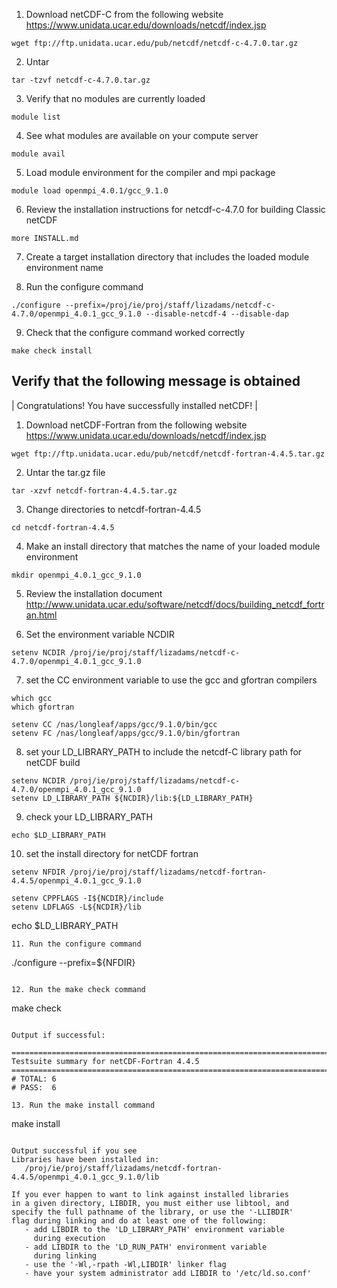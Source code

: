 1. Download netCDF-C from the following website https://www.unidata.ucar.edu/downloads/netcdf/index.jsp

```
wget ftp://ftp.unidata.ucar.edu/pub/netcdf/netcdf-c-4.7.0.tar.gz
```

2. Untar

```
tar -tzvf netcdf-c-4.7.0.tar.gz
```

3. Verify that no modules are currently loaded

```
module list
```

4. See what modules are available on your compute server

```
module avail
```

5. Load module environment for the compiler and mpi package

```
module load openmpi_4.0.1/gcc_9.1.0
```

6. Review the installation instructions for netcdf-c-4.7.0 for building Classic netCDF

```
more INSTALL.md
```

7. Create a target installation directory that includes the loaded module environment name

8. Run the configure command

```
./configure --prefix=/proj/ie/proj/staff/lizadams/netcdf-c-4.7.0/openmpi_4.0.1_gcc_9.1.0 --disable-netcdf-4 --disable-dap
```

9. Check that the configure command worked correctly

```
make check install
```

## Verify that the following message is obtained

| Congratulations! You have successfully installed netCDF!    |

1. Download netCDF-Fortran from the following website https://www.unidata.ucar.edu/downloads/netcdf/index.jsp
```
wget ftp://ftp.unidata.ucar.edu/pub/netcdf/netcdf-fortran-4.4.5.tar.gz 
```
2. Untar the tar.gz file
```
tar -xzvf netcdf-fortran-4.4.5.tar.gz
```
3. Change directories to netcdf-fortran-4.4.5
```
cd netcdf-fortran-4.4.5
```
4. Make an install directory that matches the name of your loaded module environment
```
mkdir openmpi_4.0.1_gcc_9.1.0
```
5. Review the installation document http://www.unidata.ucar.edu/software/netcdf/docs/building_netcdf_fortran.html

6. Set the environment variable NCDIR
```
setenv NCDIR /proj/ie/proj/staff/lizadams/netcdf-c-4.7.0/openmpi_4.0.1_gcc_9.1.0
```
7. set the CC environment variable to use the gcc and gfortran compilers
```
which gcc
which gfortran

setenv CC /nas/longleaf/apps/gcc/9.1.0/bin/gcc
setenv FC /nas/longleaf/apps/gcc/9.1.0/bin/gfortran
```
8. set your LD_LIBRARY_PATH to include the netcdf-C library path for netCDF build
```
setenv NCDIR /proj/ie/proj/staff/lizadams/netcdf-c-4.7.0/openmpi_4.0.1_gcc_9.1.0
setenv LD_LIBRARY_PATH ${NCDIR}/lib:${LD_LIBRARY_PATH}
```
9. check your LD_LIBRARY_PATH
```
echo $LD_LIBRARY_PATH
```
10. set the install directory for netCDF fortran
```
setenv NFDIR /proj/ie/proj/staff/lizadams/netcdf-fortran-4.4.5/openmpi_4.0.1_gcc_9.1.0

setenv CPPFLAGS -I${NCDIR}/include
setenv LDFLAGS -L${NCDIR}/lib
```
echo $LD_LIBRARY_PATH
```
11. Run the configure command
```
./configure --prefix=${NFDIR}
```

12. Run the make check command

```
make check
```

Output if successful:

============================================================================
Testsuite summary for netCDF-Fortran 4.4.5
============================================================================
# TOTAL: 6
# PASS:  6

13. Run the make install command

```
make install
```

Output successful if you see
Libraries have been installed in:
   /proj/ie/proj/staff/lizadams/netcdf-fortran-4.4.5/openmpi_4.0.1_gcc_9.1.0/lib

If you ever happen to want to link against installed libraries
in a given directory, LIBDIR, you must either use libtool, and
specify the full pathname of the library, or use the '-LLIBDIR'
flag during linking and do at least one of the following:
   - add LIBDIR to the 'LD_LIBRARY_PATH' environment variable
     during execution
   - add LIBDIR to the 'LD_RUN_PATH' environment variable
     during linking
   - use the '-Wl,-rpath -Wl,LIBDIR' linker flag
   - have your system administrator add LIBDIR to '/etc/ld.so.conf'

